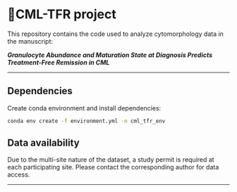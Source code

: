 # 📄CML-TFR project

This repository contains the code used to analyze cytomorphology data in the manuscript: 

***Granulocyte Abundance and Maturation State at Diagnosis Predicts Treatment-Free Remission in CML***  

---

## Dependencies

Create conda environment and install dependencies:

```bash
conda env create -f environment.yml -n cml_tfr_env
```

## Data availability

Due to the multi-site nature of the dataset, a study permit is required at each participating site. Please contact the corresponding author for data access.

---
